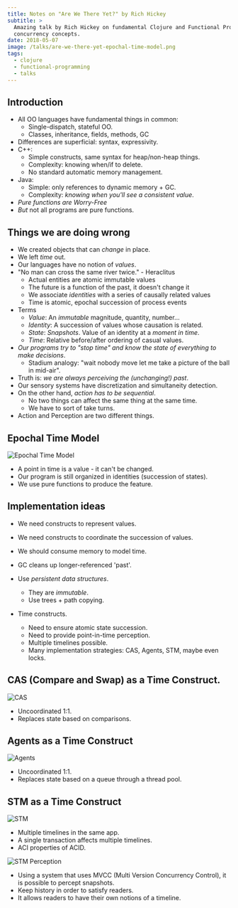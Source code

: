 ```yaml
---
title: Notes on "Are We There Yet?" by Rich Hickey
subtitle: >
  Amazing talk by Rich Hickey on fundamental Clojure and Functional Programming
  concurrency concepts.
date: 2018-05-07
image: /talks/are-we-there-yet-epochal-time-model.png
tags:
  - clojure
  - functional-programming
  - talks
---
```


## Introduction

- All OO languages have fundamental things in common:
  - Single-dispatch, stateful OO.
  - Classes, inheritance, fields, methods, GC
- Differences are superficial: syntax, expressivity.
- C++:
  - Simple constructs, same syntax for heap/non-heap things.
  - Complexity: knowing when/if to delete.
  - No standard automatic memory management.
- Java:
  - Simple: only references to dynamic memory + GC.
  - Complexity: *knowing when you'll see a consistent value*.
- *Pure functions are Worry-Free*
- *But* not all programs are pure functions.

## Things we are doing wrong

- We created objects that can *change* in place.
- We left *time* out.
- Our languages have no notion of *values*.
- "No man can cross the same river twice." - Heraclitus
  - Actual entities are atomic immutable values
  - The future is a function of the past, it doesn't change it
  - We associate *identities* with a series of causally related values
  - Time is atomic, epochal succession of process events
- Terms
  - *Value*:  An *immutable* magnitude, quantity, number...
  - *Identity*: A succession of values whose causation is related.
  - *State*: *Snapshots*. Value of an identity at a *moment in time*.
  - *Time*: Relative before/after ordering of casual values.
- *Our programs try to "stop time" and know the state of everything to make decisions*.
  - Stadium analogy: "wait nobody move let me take a picture of the ball in mid-air".
- Truth is: *we are always perceiving the (unchanging!) past*.
- Our sensory systems have discretization and simultaneity detection.
- On the other hand, *action has to be sequential*.
  - No two things can affect the same thing at the same time.
  - We have to sort of take turns.
- Action and Perception are two different things.

## Epochal Time Model

![Epochal Time Model](are-we-there-yet-epochal-time-model.png)

- A point in time is a value - it can't be changed.
- Our program is still organized in identities (succession of states).
- We use pure functions to produce the feature.

## Implementation ideas

- We need constructs to represent values.
- We need constructs to coordinate the succession of values.
- We should consume memory to model time.
- GC cleans up longer-referenced 'past'.

- Use *persistent data structures*.
  - They are *immutable*.
  - Use trees + path copying.
- Time constructs.
  - Need to ensure atomic state succession.
  - Need to provide point-in-time perception.
  - Multiple timelines possible.
  - Many implementation strategies: CAS, Agents, STM, maybe even locks.

## CAS (Compare and Swap) as a Time Construct.

![CAS](are-we-there-yet-cas.png)

- Uncoordinated 1:1.
- Replaces state based on comparisons.

## Agents as a Time Construct

![Agents](are-we-there-yet-agents.png)

- Uncoordinated 1:1.
- Replaces state based on a queue through a thread pool.

## STM as a Time Construct

![STM](are-we-there-yet-stm-1.png)

- Multiple timelines in the same app.
- A single transaction affects multiple timelines.
- ACI properties of ACID.

![STM Perception](are-we-there-yet-stm-1.png)

- Using a system that uses MVCC (Multi Version Concurrency Control), it is
  possible to percept snapshots.
- Keep history in order to satisfy readers.
- It allows readers to have their own notions of a timeline.
